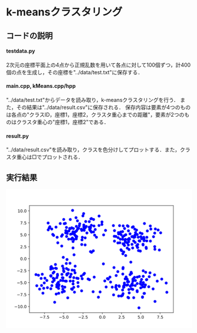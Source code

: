 # k-meansクラスタリング
## コードの説明
#### testdata.py
2次元の座標平面上の4点から正規乱数を用いて各点に対して100個ずつ，計400個の点を生成し，その座標を"../data/test.txt"に保存する．
#### main.cpp, kMeans.cpp/hpp
"../data/test.txt"からデータを読み取り，k-meansクラスタリングを行う．
また，その結果は"../data/result.csv"に保存される．
保存内容は要素が4つのものは各点の"クラスID，座標1，座標2，クラスタ重心までの距離"，要素が2つのものはクラスタ重心の"座標1，座標2"である．
#### result.py
"../data/result.csv"を読み取り，クラスを色分けしてプロットする．また，クラスタ重心は□でプロットされる．

## 実行結果
![test](test.svg)
